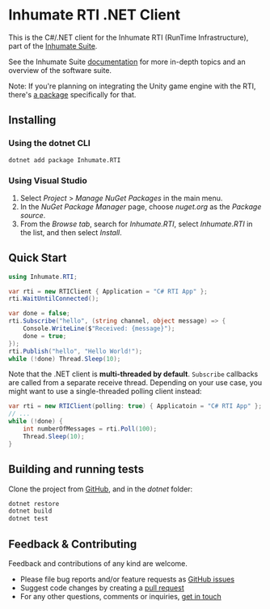 # Inhumate RTI .NET Client

This is the C#/.NET client for the Inhumate RTI
(RunTime Infrastructure), part of the [Inhumate Suite](https://inhumatesystems.com/products/suite/).

See the Inhumate Suite [documentation](https://docs.inhumatesystems.com/) for more in-depth topics and an overview of the software suite.

Note: If you're planning on integrating the Unity game engine with the RTI, there's [a package](https://docs.inhumatesystems.com/integrations/unity/) specifically for that.

## Installing

### Using the dotnet CLI

```
dotnet add package Inhumate.RTI
```

### Using Visual Studio

1. Select *Project* > *Manage NuGet Packages* in the main menu.
2. In the *NuGet Package Manager* page, choose *nuget.org* as the *Package source*.
3. From the *Browse tab*, search for *Inhumate.RTI*, select *Inhumate.RTI* in the list, and then select *Install*.

## Quick Start

```c#
using Inhumate.RTI;

var rti = new RTIClient { Application = "C# RTI App" };
rti.WaitUntilConnected();

var done = false;
rti.Subscribe("hello", (string channel, object message) => {
    Console.WriteLine($"Received: {message}");
    done = true;
});
rti.Publish("hello", "Hello World!");
while (!done) Thread.Sleep(10);
```

Note that the .NET client is **multi-threaded by default**. 
`Subscribe` callbacks are called from a separate receive thread.
Depending on your use case, you might want to use a single-threaded polling client instead:

```c#
var rti = new RTIClient(polling: true) { Applicatoin = "C# RTI App" };
// ...
while (!done) {
    int numberOfMessages = rti.Poll(100);
    Thread.Sleep(10);
}
```

## Building and running tests

Clone the project from [GitHub](https://github.com/inhumatesystems/rti-client), and in the *dotnet* folder:

```sh
dotnet restore
dotnet build
dotnet test
```

## Feedback & Contributing

Feedback and contributions of any kind are welcome.

- Please file bug reports and/or feature requests as [GitHub issues](https://github.com/inhumatesystems/rti-client/issues)
- Suggest code changes by creating a [pull request](https://github.com/inhumatesystems/rti-client/pulls)
- For any other questions, comments or inquiries, [get in touch](https://inhumatesystems.com/#contact)
